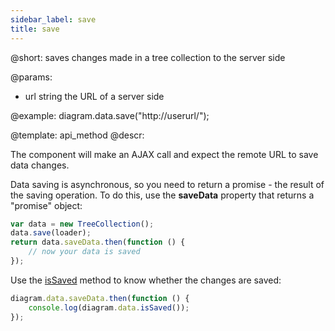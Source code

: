 ```yaml
---
sidebar_label: save
title: save
---          
```


@short: saves changes made in a tree collection to the server side

@params:

- url			string		the URL of a server side

@example:
diagram.data.save("http://userurl/");


@template:	api_method
@descr:

The component will make an AJAX call and expect the remote URL to save data changes.

Data saving is asynchronous, so you need to return a promise - the result of the saving operation. To do this, use the **saveData** property that returns a "promise" object:

~~~js
var data = new TreeCollection();
data.save(loader);
return data.saveData.then(function () {
    // now your data is saved
});
~~~

Use the [isSaved](tree_collection/api/issaved.md) method to know whether the changes are saved:

~~~js
diagram.data.saveData.then(function () {
	console.log(diagram.data.isSaved());
});
~~~

